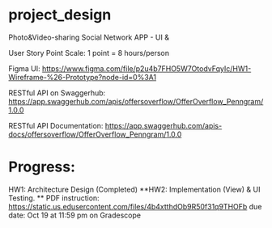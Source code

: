 # project_design
Photo&amp;Video-sharing Social Network APP -  UI &amp; 

User Story Point Scale: 1 point = 8 hours/person

Figma UI: https://www.figma.com/file/p2u4b7FHO5W7OtodvFqyIc/HW1-Wireframe-%26-Prototype?node-id=0%3A1

RESTful API on Swaggerhub: https://app.swaggerhub.com/apis/offersoverflow/OfferOverflow_Penngram/1.0.0

RESTful API Documentation: https://app.swaggerhub.com/apis-docs/offersoverflow/OfferOverflow_Penngram/1.0.0

# Progress:
HW1: Architecture Design (Completed)
**HW2: Implementation (View) & UI Testing. **
       PDF instruction: https://static.us.edusercontent.com/files/4b4xtthdOb9R50f31q9THOFb
       due date: Oct 19 at 11:59 pm on Gradescope
    

